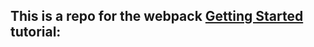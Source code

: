 ## This is a repo for the webpack [Getting Started](https://webpack.js.org/guides/getting-started/) tutorial: 